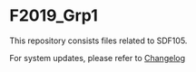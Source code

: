 # F2019_Grp1 

This repository consists files related to SDF105. 

For system updates, please refer to [Changelog](https://github.com/Rojoooooooooooo/F2019_Grp1/blob/main/CHANGELOG.md)

